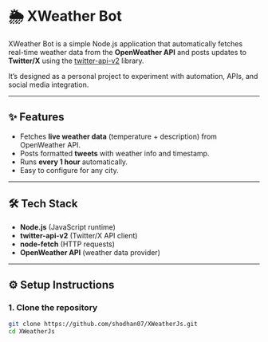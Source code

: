 # 🌦 XWeather Bot

XWeather Bot is a simple Node.js application that automatically fetches real-time weather data from the **OpenWeather API** and posts updates to **Twitter/X** using the [twitter-api-v2](https://github.com/PLhery/node-twitter-api-v2) library.  

It’s designed as a personal project to experiment with automation, APIs, and social media integration.

---

## ✨ Features
- Fetches **live weather data** (temperature + description) from OpenWeather API.
- Posts formatted **tweets** with weather info and timestamp.
- Runs **every 1 hour** automatically.
- Easy to configure for any city.

---

## 🛠 Tech Stack
- **Node.js** (JavaScript runtime)  
- **twitter-api-v2** (Twitter/X API client)  
- **node-fetch** (HTTP requests)  
- **OpenWeather API** (weather data provider)  

---

## ⚙️ Setup Instructions

### 1. Clone the repository
```bash
git clone https://github.com/shodhan07/XWeatherJs.git
cd XWeatherJs
